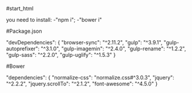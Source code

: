 #start_html

you need to install:
	-"npm i";
	-"bower i"


#Package.json

"devDependencies": {
	"browser-sync": "^2.11.2",
	"gulp": "^3.9.1",
	"gulp-autoprefixer": "^3.1.0",
	"gulp-imagemin": "^2.4.0",
	"gulp-rename": "^1.2.2",
	"gulp-sass": "^2.2.0",
	"gulp-uglify": "^1.5.3"
 }


#Bower

"dependencies": {
	"normalize-css": "normalize.css#^3.0.3",
	"jquery": "^2.2.2",
	"jquery.scrollTo": "^2.1.2",
	"font-awesome": "^4.5.0"
 }
